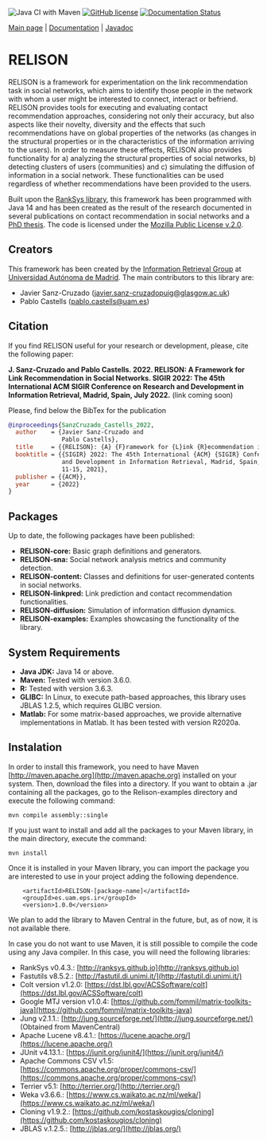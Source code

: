 ![Java CI with Maven](https://github.com/ir-uam/RELISON/workflows/Java%20CI%20with%20Maven/badge.svg)
[![GitHub license](https://img.shields.io/badge/license-MPL--2.0-orange)](https://www.mozilla.org/en-US/MPL/)
[![Documentation Status](https://readthedocs.org/projects/relison/badge/?version=latest)](https://relison.readthedocs.io/en/latest/?badge=latest)

[Main page](https://ir-uam.github.io/RELISON) | [Documentation](https://relison.readthedocs.io) | [Javadoc](https://ir-uam.github.io/RELISON/javadoc)

# RELISON

RELISON is a framework for experimentation on the link recommendation task in social networks, which aims to identify 
those people in the network with whom a user might be interested to connect, interact or befriend.  RELISON provides 
tools for executing and evaluating contact recommendation approaches, considering not only their accuracy, but also aspects 
like their novelty, diversity and the effects that such recommendations have on global properties of the networks 
(as changes in the structural properties or in the characteristics of the information arriving to the users). 
In order to measure these effects, RELISON also provides functionality for a) analyzing the structural properties of social networks,
 b) detecting clusters of users (communities) and c) simulating the diffusion of information in a social network. 
 These functionalities can be used regardless of whether recommendations have been provided to the users.
 
Built upon the [RankSys library](http://ranksys.github.io), this framework has been programmed with Java 14  and has been created as the 
result of the research documented in several publications on contact recommendation in social networks and a 
[PhD thesis](https://javiersanzcruza.github.io/jsanzcruzado-phdthesis.pdf). The code is licensed under the [Mozilla Public License v.2.0](https://www.mozilla.org/en-US/MPL/).

## Creators
This framework has been created by the [Information Retrieval Group](https://ir.ii.uam.es) at [Universidad Autónoma de Madrid](https://uam.es). 
The main contributors to this library are:

- Javier Sanz-Cruzado ([javier.sanz-cruzadopuig@glasgow.ac.uk](mailto:javier.sanz-cruzadopuig@glasgow.ac.uk))
- Pablo Castells ([pablo.castells@uam.es](mailto:pablo.castells@uam.es))

## Citation
If you find RELISON useful for your research or development, please, cite the following paper:

**J. Sanz-Cruzado and Pablo Castells. 2022. RELISON: A Framework for Link Recommendation in Social Networks. SIGIR 2022: The 45th International ACM SIGIR Conference on Research and Development in Information Retrieval, Madrid, Spain, July 2022.** (link coming soon)

Please, find below the BibTex for the publication

```bibtex
@inproceedings{SanzCruzado_Castells_2022,
  author    = {Javier Sanz-Cruzado and
               Pablo Castells},
  title     = {{RELISON}: {A} {F}ramework for {L}ink {R}ecommendation in {S}ocial {N}etworks},
  booktitle = {{SIGIR} 2022: The 45th International {ACM} {SIGIR} Conference on Research
               and Development in Information Retrieval, Madrid, Spain, July
               11-15, 2021},
  publisher = {{ACM}},
  year      = {2022}
}

```

## Packages
Up to date, the following packages have been published:
- **RELISON-core:** Basic graph definitions and generators.
- **RELISON-sna:** Social network analysis metrics and community detection.
- **RELISON-content:** Classes and definitions for user-generated contents in social networks.
- **RELISON-linkpred:** Link prediction and contact recommendation functionalities.
- **RELISON-diffusion:** Simulation of information diffusion dynamics.
- **RELISON-examples:** Examples showcasing the functionality of the library.

## System Requirements
- **Java JDK:** Java 14 or above.
- **Maven:** Tested with version 3.6.0.
- **R:** Tested with version 3.6.3.
- **GLIBC:** In Linux, to execute path-based approaches, this library uses JBLAS 1.2.5, which requires
  GLIBC version.
- **Matlab:** For some matrix-based approaches, we provide alternative implementations in Matlab. It has been tested with version R2020a.

## Instalation
In order to install this framework, you need to have Maven [http://maven.apache.org](http://maven.apache.org) installed 
on your system. Then, download the files into a directory. If you want to obtain a .jar containing all the packages,
go to the Relison-examples directory and execute the following command:
```
mvn compile assembly::single
```

If you just want to install and add all the packages to your Maven library, in the main directory, execute the command:
```
mvn install
```

Once it is installed in your Maven library, you can import the package you are interested to use in your project 
adding the following dependence.
```
    <artifactId>RELISON-[package-name]</artifactId>
    <groupId>es.uam.eps.ir</groupId>
    <version>1.0.0</version>
```
We plan to add the library to Maven Central in the future, but, as of now, it is not available there. 

In case you do not want to use Maven, it is still possible to compile the code using any Java compiler.
In this case, you will need the following libraries:
- RankSys v0.4.3.: [http://ranksys.github.io](http://ranksys.github.io)
- Fastutils v8.5.2.: [http://fastutil.di.unimi.it/](http://fastutil.di.unimi.it/)
- Colt version v1.2.0: [https://dst.lbl.gov/ACSSoftware/colt](https://dst.lbl.gov/ACSSoftware/colt)
- Google MTJ version v1.0.4: [https://github.com/fommil/matrix-toolkits-java](https://github.com/fommil/matrix-toolkits-java)
- Jung v2.1.1.: [http://jung.sourceforge.net/](http://jung.sourceforge.net/) (Obtained from MavenCentral)
- Apache Lucene v8.4.1.: [https://lucene.apache.org/](https://lucene.apache.org/)
- JUnit v4.13.1.: [https://junit.org/junit4/](https://junit.org/junit4/)
- Apache Commons CSV v1.5: [https://commons.apache.org/proper/commons-csv/](https://commons.apache.org/proper/commons-csv/)
- Terrier v5.1: [http://terrier.org/](http://terrier.org/)
- Weka v3.6.6.: [https://www.cs.waikato.ac.nz/ml/weka/](https://www.cs.waikato.ac.nz/ml/weka/)
- Cloning v1.9.2.: [https://github.com/kostaskougios/cloning](https://github.com/kostaskougios/cloning)
- JBLAS v.1.2.5.: [http://jblas.org/](http://jblas.org/)
